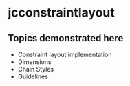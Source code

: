# jcconstraintlayout
## Topics demonstrated here 
- Constraint layout implementation 
- Dimensions
- Chain Styles
- Guidelines